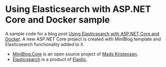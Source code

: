 # Using Elasticsearch with ASP.NET Core and Docker sample

A sample code for a blog post [Using Elasticsearch with ASP.NET Core and Docker](https://miroslavpopovic.com/posts/2018/07/elasticsearch-with-aspnet-core-and-docker). A new ASP.NET Core project is created with MiniBlog template and Elasticsearch functionality added to it.

- [MiniBlog.Core](https://github.com/madskristensen/MiniBlog.Core) is an open source project of [Mads Kristensen](https://madskristensen.net/).
- [Elasticsearch](https://www.elastic.co/products/elasticsearch) is a product of [Elastic](https://www.elastic.co/).
